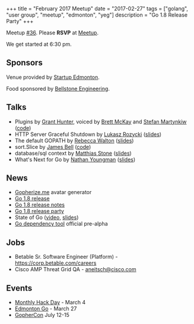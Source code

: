 +++
title = "February 2017 Meetup"
date = "2017-02-27"
tags = ["golang", "user group", "meetup", "edmonton", "yeg"]
description = "Go 1.8 Release Party"
+++

Meetup [#36](https://github.com/edmontongo/presentations/issues/54). Please **RSVP** at [Meetup](https://www.meetup.com/startupedmonton/events/jptkwlywdbkc/).

We get started at 6:30 pm.

## Sponsors 

Venue provided by [Startup Edmonton](https://www.startupedmonton.com/).

Food sponsored by [Bellstone Engineering](https://bellstone.ca/). 

## Talks

* Plugins by [Grant Hunter](https://github.com/grantdhunter), voiced by [Brett McKay](https://github.com/mckayb24) and [Stefan Martynkiw](https://github.com/linster) ([code](https://github.com/grantdhunter/go_plugin_talk))
* HTTP Server Graceful Shutdown by [Lukasz Rozycki](https://github.com/lukaszroz) ([slides](https://talks.godoc.org/github.com/edmontongo/presentations/2017-02/http-shutdown.slide#1))
* The default GOPATH by [Rebecca Walton](https://github.com/waltonr8) ([slides](https://talks.godoc.org/github.com/edmontongo/presentations/2017-02/gopath.slide#1))
* sort.Slice by [James Bell](https://github.com/stellentus) ([code](https://github.com/edmontongo/presentations/tree/master/2017-02/sort-slice))
* database/sql context by [Matthias Stone](https://github.com/matthias-stone) ([slides](https://talks.godoc.org/github.com/edmontongo/presentations/2017-02/db-context.slide#1))
* What's Next for Go by [Nathan Youngman](https://github.com/nathany) ([slides](https://talks.godoc.org/github.com/edmontongo/presentations/2017-02/proposals/next.slide#1))

## News

* [Gopherize.me](https://gopherize.me/) avatar generator
* [Go 1.8 release](https://groups.google.com/forum/#!topic/golang-announce/7q2AdUHAuuI)
* [Go 1.8 release notes](https://golang.org/doc/go1.8)
* [Go 1.8 release party](https://github.com/golang/go/wiki/Go-1.8-Release-Party)
* State of Go ([video](https://www.youtube.com/watch?v=tY4UKkgb5IY), [slides](https://talks.golang.org/2017/state-of-go.slide#1))
* [Go dependency tool](https://github.com/golang/dep) official pre-alpha

## Jobs

* Betable Sr. Software Engineer (Platform) - https://corp.betable.com/careers
* Cisco AMP Threat Grid QA - aneitsch@cisco.com

## Events

* [Monthly Hack Day](https://www.meetup.com/startupedmonton/events/qvnfrlywfbgb/) - March 4
* [Edmonton Go](https://www.meetup.com/startupedmonton/events/jptkwlywfbkc/) - March 27
* [GopherCon](https://gophercon.com/) July 12-15

